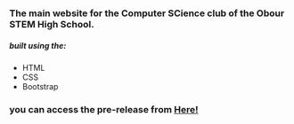 ### The main website for the Computer SCience club of the Obour STEM High School.
##### built using the:
- HTML
- CSS
- Bootstrap

### you can access the pre-release from [Here!](https://mohammedwaelelshiekh.github.io/CSClubWebsite/)
